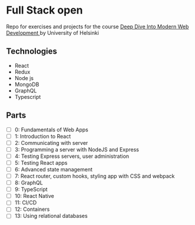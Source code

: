 # Full Stack open

Repo for exercises and projects for the course [Deep Dive Into Modern Web Development
](https://fullstackopen.com/en/) by University of Helsinki

## Technologies
- React
- Redux
- Node js
- MongoDB
- GraphQL
- Typescript

## Parts
- [ ] 0:  Fundamentals of Web Apps
- [ ] 1:  Introduction to React  
- [ ] 2:  Communicating with server
- [ ] 3:  Programming a server with NodeJS and Express
- [ ] 4:  Testing Express servers, user administration
- [ ] 5:  Testing React apps
- [ ] 6:  Advanced state management
- [ ] 7:  React router, custom hooks, styling app with CSS and webpack
- [ ] 8:  GraphQL
- [ ] 9:  TypeScript
- [ ] 10: React Native
- [ ] 11: CI/CD
- [ ] 12: Containers
- [ ] 13: Using relational databases
